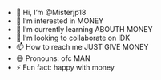 - 👋 Hi, I’m @Misterjp18
- 👀 I’m interested in MONEY
- 🌱 I’m currently learning ABOUTH MONEY
- 💞️ I’m looking to collaborate on IDK
- 📫 How to reach me JUST GIVE MONEY
- 😄 Pronouns: ofc MAN
- ⚡ Fun fact: happy with money

<!---
Misterjp18/Misterjp18 is a ✨ special ✨ repository because its `README.md` (this file) appears on your GitHub profile.
You can click the Preview link to take a look at your changes.
--->

